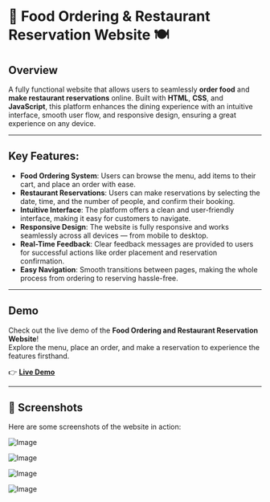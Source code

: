 # 🚀 Food Ordering & Restaurant Reservation Website 🍽️

## Overview
A fully functional website that allows users to seamlessly **order food** and **make restaurant reservations** online. Built with **HTML**, **CSS**, and **JavaScript**, this platform enhances the dining experience with an intuitive interface, smooth user flow, and responsive design, ensuring a great experience on any device.

---

## Key Features:
- **Food Ordering System**: Users can browse the menu, add items to their cart, and place an order with ease.
- **Restaurant Reservations**: Users can make reservations by selecting the date, time, and the number of people, and confirm their booking.
- **Intuitive Interface**: The platform offers a clean and user-friendly interface, making it easy for customers to navigate.
- **Responsive Design**: The website is fully responsive and works seamlessly across all devices — from mobile to desktop.
- **Real-Time Feedback**: Clear feedback messages are provided to users for successful actions like order placement and reservation confirmation.
- **Easy Navigation**: Smooth transitions between pages, making the whole process from ordering to reserving hassle-free.

---

## Demo

Check out the live demo of the **Food Ordering and Restaurant Reservation Website**!  
Explore the menu, place an order, and make a reservation to experience the features firsthand.

👉 **[Live Demo](insert-demo-link)**

---

## 📸 Screenshots

Here are some screenshots of the website in action:

![Image](https://github.com/user-attachments/assets/4dc831ef-419c-4602-ad32-d1bd33029b1c)

![Image](https://github.com/user-attachments/assets/11625f0a-2c3f-4bd4-bde5-0d38e26d6724)

![Image](https://github.com/user-attachments/assets/b2fddaed-eab9-4e78-aff0-7c06610eb84d)

![Image](https://github.com/user-attachments/assets/234b2e14-a16f-4616-9336-4770ed23dadd)
